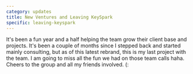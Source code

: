 ```yaml
---
category: updates
title: New Ventures and Leaving KeySpark
specific: leaving-keyspark
---
```

It's been a fun year and a half helping the team grow their client base and projects. It's been a couple of months since I stepped back and started mainly consulting, but as of this latest rebrand, this is my last project with the team. I am going to miss all the fun we had on those team calls haha. Cheers to the group and all my friends involved. (:
